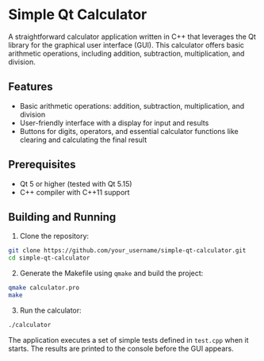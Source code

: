 # Simple Qt Calculator

A straightforward calculator application written in C++ that leverages the Qt library for the graphical user interface (GUI). This calculator offers basic arithmetic operations, including addition, subtraction, multiplication, and division.

## Features

- Basic arithmetic operations: addition, subtraction, multiplication, and division
- User-friendly interface with a display for input and results
- Buttons for digits, operators, and essential calculator functions like clearing and calculating the final result

## Prerequisites

- Qt 5 or higher (tested with Qt 5.15)
- C++ compiler with C++11 support

## Building and Running

1. Clone the repository:
```bash
git clone https://github.com/your_username/simple-qt-calculator.git
cd simple-qt-calculator
```
2. Generate the Makefile using `qmake` and build the project:
```bash
qmake calculator.pro
make
```
3. Run the calculator:
```bash
./calculator
```
The application executes a set of simple tests defined in `test.cpp` when it starts.
The results are printed to the console before the GUI appears.
